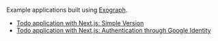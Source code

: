 Example applications built using [Exograph](https://exograph.dev).

* [Todo application with Next.js: Simple Version](todo-with-nextjs)
* [Todo application with Next.js: Authentication through Google Identity](todo-with-nextjs-google-auth)